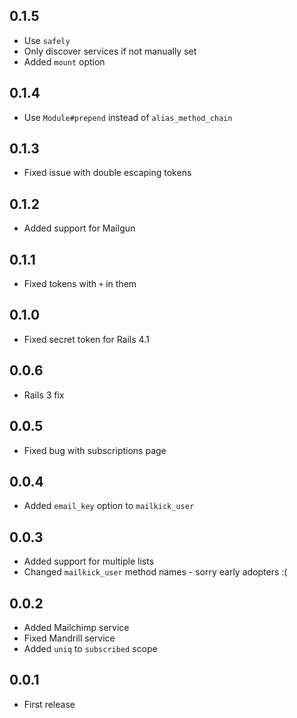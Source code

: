 ## 0.1.5

- Use `safely`
- Only discover services if not manually set
- Added `mount` option

## 0.1.4

- Use `Module#prepend` instead of `alias_method_chain`

## 0.1.3

- Fixed issue with double escaping tokens

## 0.1.2

- Added support for Mailgun

## 0.1.1

- Fixed tokens with `+` in them

## 0.1.0

- Fixed secret token for Rails 4.1

## 0.0.6

- Rails 3 fix

## 0.0.5

- Fixed bug with subscriptions page

## 0.0.4

- Added `email_key` option to `mailkick_user`

## 0.0.3

- Added support for multiple lists
- Changed `mailkick_user` method names - sorry early adopters :(

## 0.0.2

- Added Mailchimp service
- Fixed Mandrill service
- Added `uniq` to `subscribed` scope

## 0.0.1

- First release
